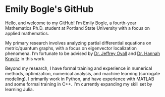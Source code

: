 # Emily Bogle's GitHub

Hello, and welcome to my GitHub! I’m Emily Bogle, a fourth-year Mathematics Ph.D. student at Portland State University with a focus on applied mathematics.

My primary research involves analyzing partial differential equations on metric/quantum graphs, with a focus on eigenvector localization phenomena. I’m fortunate to be advised by [Dr. Jeffrey Ovall](https://sites.google.com/pdx.edu/jeffovall/home)  and [Dr. Hannah Kravitz](https://sites.google.com/pdx.edu/hkravitz) in this work.

Beyond my research, I have formal training and experience in numerical methods, optimization, numerical analysis, and machine learning (surrogate modeling). I primarily work in Python, and have experience with MATLAB and some formal training in C++. I'm currently expanding my skill set by learning Julia.
